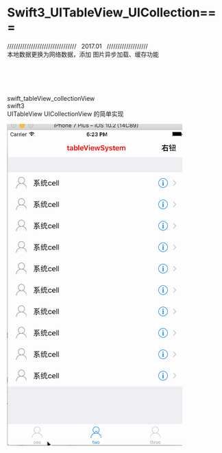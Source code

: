 # Swift3_UITableView_UICollection===<br>
////////////////////////////////   2017.01   ///////////////////<br>
本地数据更换为网络数据，添加 图片异步加载、缓存功能
<br>
<br>
<br>
<br>
<br>
<br>
swift_tableView_collectionView<br>
swift3 <br>
UITableView UICollectionView 的简单实现<br>

![image](https://github.com/DomyZhang/Swift3_UITableView_UICollection/blob/master/pic.gif)
